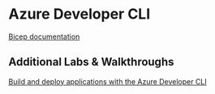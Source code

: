 # Azure Developer CLI

[Bicep documentation](https://learn.microsoft.com/en-us/azure/azure-resource-manager/bicep/)

## Additional Labs & Walkthroughs

[Build and deploy applications with the Azure Developer CLI](https://learn.microsoft.com/en-us/training/paths/azure-developer-cli/)